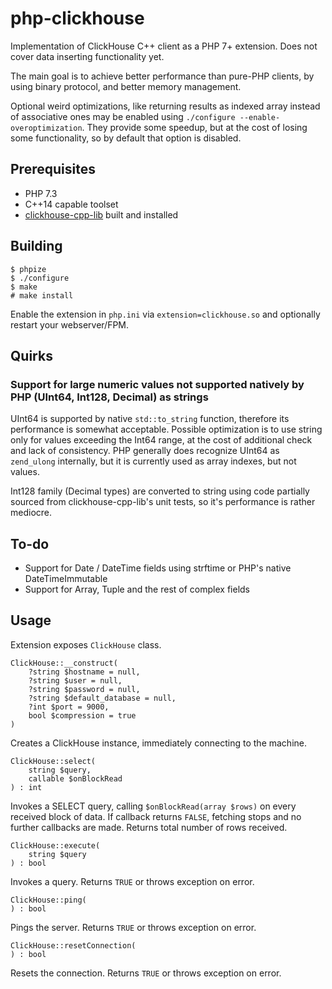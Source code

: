 # php-clickhouse
Implementation of ClickHouse C++ client as a PHP 7+ extension. Does not cover data inserting functionality yet.

The main goal is to achieve better performance than pure-PHP clients, by using binary protocol, and better memory management. 

Optional weird optimizations, like returning results as indexed array instead of associative ones may be enabled using `./configure --enable-overoptimization`. 
They provide some speedup, but at the cost of losing some functionality, so by default that option is disabled.

## Prerequisites

- PHP 7.3
- C++14 capable toolset
- [clickhouse-cpp-lib](https://github.com/ClickHouse/clickhouse-cpp/) built and installed

## Building

```
$ phpize
$ ./configure
$ make
# make install
```

Enable the extension in `php.ini` via `extension=clickhouse.so` and optionally restart your webserver/FPM.

## Quirks

### Support for large numeric values not supported natively by PHP (UInt64, Int128, Decimal) as strings

UInt64 is supported by native `std::to_string` function, therefore its performance is somewhat acceptable. Possible optimization is to use string only for values
exceeding the Int64 range, at the cost of additional check and lack of consistency. PHP generally does recognize UInt64 as `zend_ulong` internally, but it is 
currently used as array indexes, but not values. 

Int128 family (Decimal types) are converted to string using code partially sourced from clickhouse-cpp-lib's unit tests, so it's performance is rather mediocre.

## To-do

- Support for Date / DateTime fields using strftime or PHP's native DateTimeImmutable
- Support for Array, Tuple and the rest of complex fields 

## Usage

Extension exposes `ClickHouse` class.

```
ClickHouse::__construct(
	?string $hostname = null, 
	?string $user = null, 
	?string $password = null, 
	?string $default_database = null, 
	?int $port = 9000, 
	bool $compression = true
)
```

Creates a ClickHouse instance, immediately connecting to the machine.

```
ClickHouse::select(
	string $query, 
	callable $onBlockRead
) : int
```

Invokes a SELECT query, calling `$onBlockRead(array $rows)` on every received block of data. If callback returns `FALSE`, fetching stops and no further callbacks are made.
Returns total number of rows received.

```
ClickHouse::execute(
	string $query
) : bool
```

Invokes a query. Returns `TRUE` or throws exception on error.

```
ClickHouse::ping(
) : bool
```

Pings the server. Returns `TRUE` or throws exception on error.

```
ClickHouse::resetConnection(
) : bool
```

Resets the connection. Returns `TRUE` or throws exception on error.